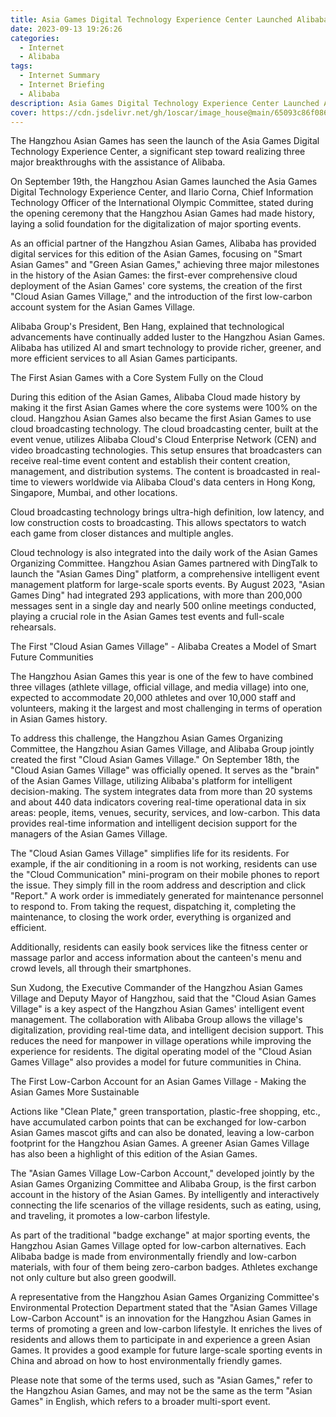 ```yaml
---
title: Asia Games Digital Technology Experience Center Launched Alibaba Aids in Achieving Three Major Milestones for the Hangzhou Asian Games
date: 2023-09-13 19:26:26
categories:
  - Internet
  - Alibaba
tags:
  - Internet Summary 
  - Internet Briefing
  - Alibaba
description: Asia Games Digital Technology Experience Center Launched Alibaba Aids in Achieving Three Major Milestones for the Hangzhou Asian Games
cover: https://cdn.jsdelivr.net/gh/1oscar/image_house@main/65093c86f0869.png
---
```



The Hangzhou Asian Games has seen the launch of the Asia Games Digital Technology Experience Center, a significant step toward realizing three major breakthroughs with the assistance of Alibaba.



On September 19th, the Hangzhou Asian Games launched the Asia Games Digital Technology Experience Center, and IIario Corna, Chief Information Technology Officer of the International Olympic Committee, stated during the opening ceremony that the Hangzhou Asian Games had made history, laying a solid foundation for the digitalization of major sporting events.

As an official partner of the Hangzhou Asian Games, Alibaba has provided digital services for this edition of the Asian Games, focusing on "Smart Asian Games" and "Green Asian Games," achieving three major milestones in the history of the Asian Games: the first-ever comprehensive cloud deployment of the Asian Games' core systems, the creation of the first "Cloud Asian Games Village," and the introduction of the first low-carbon account system for the Asian Games Village.

Alibaba Group's President, Ben Hang, explained that technological advancements have continually added luster to the Hangzhou Asian Games. Alibaba has utilized AI and smart technology to provide richer, greener, and more efficient services to all Asian Games participants.

The First Asian Games with a Core System Fully on the Cloud

During this edition of the Asian Games, Alibaba Cloud made history by making it the first Asian Games where the core systems were 100% on the cloud. Hangzhou Asian Games also became the first Asian Games to use cloud broadcasting technology. The cloud broadcasting center, built at the event venue, utilizes Alibaba Cloud's Cloud Enterprise Network (CEN) and video broadcasting technologies. This setup ensures that broadcasters can receive real-time event content and establish their content creation, management, and distribution systems. The content is broadcasted in real-time to viewers worldwide via Alibaba Cloud's data centers in Hong Kong, Singapore, Mumbai, and other locations.

Cloud broadcasting technology brings ultra-high definition, low latency, and low construction costs to broadcasting. This allows spectators to watch each game from closer distances and multiple angles.

Cloud technology is also integrated into the daily work of the Asian Games Organizing Committee. Hangzhou Asian Games partnered with DingTalk to launch the "Asian Games Ding" platform, a comprehensive intelligent event management platform for large-scale sports events. By August 2023, "Asian Games Ding" had integrated 293 applications, with more than 200,000 messages sent in a single day and nearly 500 online meetings conducted, playing a crucial role in the Asian Games test events and full-scale rehearsals.

The First "Cloud Asian Games Village" - Alibaba Creates a Model of Smart Future Communities

The Hangzhou Asian Games this year is one of the few to have combined three villages (athlete village, official village, and media village) into one, expected to accommodate 20,000 athletes and over 10,000 staff and volunteers, making it the largest and most challenging in terms of operation in Asian Games history.

To address this challenge, the Hangzhou Asian Games Organizing Committee, the Hangzhou Asian Games Village, and Alibaba Group jointly created the first "Cloud Asian Games Village." On September 18th, the "Cloud Asian Games Village" was officially opened. It serves as the "brain" of the Asian Games Village, utilizing Alibaba's platform for intelligent decision-making. The system integrates data from more than 20 systems and about 440 data indicators covering real-time operational data in six areas: people, items, venues, security, services, and low-carbon. This data provides real-time information and intelligent decision support for the managers of the Asian Games Village.

The "Cloud Asian Games Village" simplifies life for its residents. For example, if the air conditioning in a room is not working, residents can use the "Cloud Communication" mini-program on their mobile phones to report the issue. They simply fill in the room address and description and click "Report." A work order is immediately generated for maintenance personnel to respond to. From taking the request, dispatching it, completing the maintenance, to closing the work order, everything is organized and efficient.

Additionally, residents can easily book services like the fitness center or massage parlor and access information about the canteen's menu and crowd levels, all through their smartphones.

Sun Xudong, the Executive Commander of the Hangzhou Asian Games Village and Deputy Mayor of Hangzhou, said that the "Cloud Asian Games Village" is a key aspect of the Hangzhou Asian Games' intelligent event management. The collaboration with Alibaba Group allows the village's digitalization, providing real-time data, and intelligent decision support. This reduces the need for manpower in village operations while improving the experience for residents. The digital operating model of the "Cloud Asian Games Village" also provides a model for future communities in China.

The First Low-Carbon Account for an Asian Games Village - Making the Asian Games More Sustainable

Actions like "Clean Plate," green transportation, plastic-free shopping, etc., have accumulated carbon points that can be exchanged for low-carbon Asian Games mascot gifts and can also be donated, leaving a low-carbon footprint for the Hangzhou Asian Games. A greener Asian Games Village has also been a highlight of this edition of the Asian Games.

The "Asian Games Village Low-Carbon Account," developed jointly by the Asian Games Organizing Committee and Alibaba Group, is the first carbon account in the history of the Asian Games. By intelligently and interactively connecting the life scenarios of the village residents, such as eating, using, and traveling, it promotes a low-carbon lifestyle.

As part of the traditional "badge exchange" at major sporting events, the Hangzhou Asian Games Village opted for low-carbon alternatives. Each Alibaba badge is made from environmentally friendly and low-carbon materials, with four of them being zero-carbon badges. Athletes exchange not only culture but also green goodwill.

A representative from the Hangzhou Asian Games Organizing Committee's Environmental Protection Department stated that the "Asian Games Village Low-Carbon Account" is an innovation for the Hangzhou Asian Games in terms of promoting a green and low-carbon lifestyle. It enriches the lives of residents and allows them to participate in and experience a green Asian Games. It provides a good example for future large-scale sporting events in China and abroad on how to host environmentally friendly games.

Please note that some of the terms used, such as "Asian Games," refer to the Hangzhou Asian Games, and may not be the same as the term "Asian Games" in English, which refers to a broader multi-sport event.



